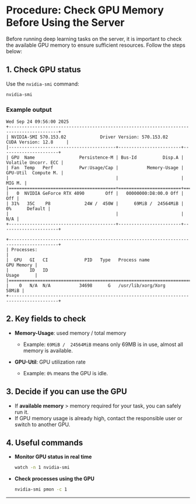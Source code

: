 # Procedure: Check GPU Memory Before Using the Server

Before running deep learning tasks on the server, it is important to check the available GPU memory to ensure sufficient resources. Follow the steps below:

## 1. Check GPU status

Use the `nvidia-smi` command:

```bash
nvidia-smi
```

### Example output

```
Wed Sep 24 09:56:00 2025       
+-----------------------------------------------------------------------------------------+
| NVIDIA-SMI 570.153.02             Driver Version: 570.153.02     CUDA Version: 12.8     |
|-----------------------------------------+------------------------+----------------------+
| GPU  Name                 Persistence-M | Bus-Id          Disp.A | Volatile Uncorr. ECC |
| Fan  Temp   Perf          Pwr:Usage/Cap |           Memory-Usage | GPU-Util  Compute M. |
|                                         |                        |               MIG M. |
|=========================================+========================+======================|
|   0  NVIDIA GeForce RTX 4090        Off |   00000000:D8:00.0 Off |                  Off |
| 31%   35C    P8             24W /  450W |      69MiB /  24564MiB |      0%      Default |
|                                         |                        |                  N/A |
+-----------------------------------------+------------------------+----------------------+
                                                                                         
+-----------------------------------------------------------------------------------------+
| Processes:                                                                              |
|  GPU   GI   CI              PID   Type   Process name                        GPU Memory |
|        ID   ID                                                               Usage      |
|=========================================================================================|
|    0   N/A  N/A           34698      G   /usr/lib/xorg/Xorg                       58MiB |
+-----------------------------------------------------------------------------------------+
```

## 2. Key fields to check

* **Memory-Usage**: used memory / total memory

  * Example: `69MiB /  24564MiB` means only 69MB is in use, almost all memory is available.
* **GPU-Util**: GPU utilization rate

  * Example: `0%` means the GPU is idle.

## 3. Decide if you can use the GPU

* If **available memory** > memory required for your task, you can safely run it.
* If GPU memory usage is already high, contact the responsible user or switch to another GPU.

## 4. Useful commands

* **Monitor GPU status in real time**

  ```bash
  watch -n 1 nvidia-smi
  ```
* **Check processes using the GPU**

  ```bash
  nvidia-smi pmon -c 1
  ```

---

